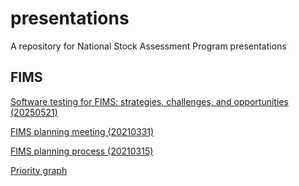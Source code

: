 # presentations
A repository for National Stock Assessment Program presentations

## FIMS
[Software testing for FIMS: strategies, challenges, and opportunities (20250521)](https://noaa-fims.github.io/presentations/slides_20250521.html)

[FIMS planning meeting (20210331)](https://noaa-fims.github.io/presentations/slides_20210331.html)

[FIMS planning process (20210315)](https://noaa-fims.github.io/presentations/slides_20210315.html)

[Priority graph](https://noaa-fims.github.io/presentations/Priority.html)